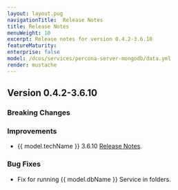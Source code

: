 ```yaml
---
layout: layout.pug
navigationTitle:  Release Notes
title: Release Notes
menuWeight: 10
excerpt: Release notes for version 0.4.2-3.6.10
featureMaturity:
enterprise: false
model: /dcos/services/percona-server-mongodb/data.yml
render: mustache
---
```


## Version 0.4.2-3.6.10

### Breaking Changes

### Improvements
- {{ model.techName }} 3.6.10 [Release Notes](https://www.percona.com/doc/percona-server-for-mongodb/3.6/release_notes/3.6.10-3.0.html).

### Bug Fixes
- Fix for running {{ model.dbName }} Service in folders.
